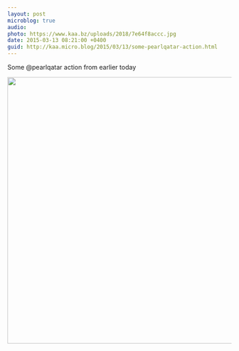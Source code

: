```yaml
---
layout: post
microblog: true
audio: 
photo: https://www.kaa.bz/uploads/2018/7e64f8accc.jpg
date: 2015-03-13 08:21:00 +0400
guid: http://kaa.micro.blog/2015/03/13/some-pearlqatar-action.html
---
```

Some @pearlqatar action from earlier today

<img src="https://www.kaa.bz/uploads/2018/7e64f8accc.jpg" width="600" height="600" />
